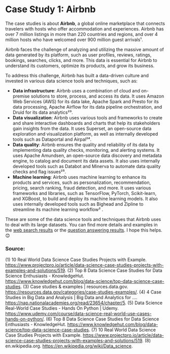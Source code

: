 # Case Study 1: Airbnb
The case studies is about **Airbnb**, a global online marketplace that connects travelers with hosts who offer accommodation and experiences. Airbnb has over 7 million listings in more than 220 countries and regions, and over 4 million hosts who have welcomed over 900 million guest arrivals¹.

Airbnb faces the challenge of analyzing and utilizing the massive amount of data generated by its platform, such as user profiles, reviews, ratings, bookings, searches, clicks, and more. This data is essential for Airbnb to understand its customers, optimize its products, and grow its business.

To address this challenge, Airbnb has built a data-driven culture and invested in various data science tools and techniques, such as:

- **Data infrastructure**: Airbnb uses a combination of cloud and on-premise solutions to store, process, and access its data. It uses Amazon Web Services (AWS) for its data lake, Apache Spark and Presto for its data processing, Apache Airflow for its data pipeline orchestration, and Druid for its data analytics²³.
- **Data visualization**: Airbnb uses various tools and frameworks to create and share interactive dashboards and charts that help its stakeholders gain insights from the data. It uses Superset, an open-source data exploration and visualization platform, as well as internally developed tools such as Dataportal and Airpal²⁴.
- **Data quality**: Airbnb ensures the quality and reliability of its data by implementing data quality checks, monitoring, and alerting systems. It uses Apache Amundsen, an open-source data discovery and metadata engine, to catalog and document its data assets. It also uses internally developed tools such as Databot and Minerva to automate data quality checks and flag issues²⁵.
- **Machine learning**: Airbnb uses machine learning to enhance its products and services, such as personalization, recommendation, pricing, search ranking, fraud detection, and more. It uses various frameworks and libraries, such as TensorFlow, PyTorch, Scikit-learn, and XGBoost, to build and deploy its machine learning models. It also uses internally developed tools such as Bighead and Zipline to streamline its machine learning workflow² .

These are some of the data science tools and techniques that Airbnb uses to deal with its large datasets. You can find more details and examples in the [web search results](^2^) or the [question answering results](^1^). I hope this helps. 😊

### Source: 
(1) 10 Real World Data Science Case Studies Projects with Example. https://www.projectpro.io/article/data-science-case-studies-projects-with-examples-and-solutions/519.
(2) Top 8 Data Science Case Studies for Data Science Enthusiasts - KnowledgeHut. https://www.knowledgehut.com/blog/data-science/top-data-science-case-studies.
(3) Case studies & examples | resources.data.gov. https://resources.data.gov/categories/case-studies-examples/.
(4) 4 Case Studies in Big Data and Analysis | Big Data and Analytics for .... https://nap.nationalacademies.org/read/23654/chapter/5.
(5) Data Science Real-World Case Studies - Hands On Python | Udemy. https://www.udemy.com/course/data-science-real-world-use-cases-hands-on-python/.
(6) Top 8 Data Science Case Studies for Data Science Enthusiasts - KnowledgeHut. https://www.knowledgehut.com/blog/data-science/top-data-science-case-studies.
(7) 10 Real World Data Science Case Studies Projects with Example. https://www.projectpro.io/article/data-science-case-studies-projects-with-examples-and-solutions/519.
(8) en.wikipedia.org. https://en.wikipedia.org/wiki/Data_science.
